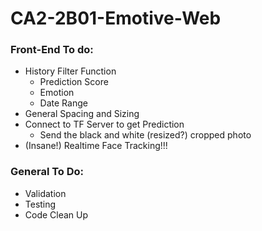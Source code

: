 # CA2-2B01-Emotive-Web

### Front-End To do:

* History Filter Function
  * Prediction Score
  * Emotion
  * Date Range
* General Spacing and Sizing
* Connect to TF Server to get Prediction
  * Send the black and white (resized?) cropped photo
* (Insane!) Realtime Face Tracking!!!

### General To Do:

* Validation
* Testing
* Code Clean Up
